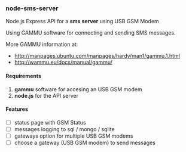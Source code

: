 ### node-sms-server
Node.js Express API for a **sms server** using USB GSM Modem

Using GAMMU software for connecting and sending SMS messages.

More GAMMU information at: 
- http://manpages.ubuntu.com/manpages/hardy/man1/gammu.1.html
- http://wammu.eu/docs/manual/gammu/


#### Requirements
1. **gammu** software for accesing an USB GSM modem
2. **node.js** for the API server

#### Features
- [ ] status page with GSM Status
- [ ] messages logging to sql / mongo / sqlite
- [ ] gateways option for multiple USB GSM modems
- [ ] choose a gateway (USB GSM modem) to send messages

